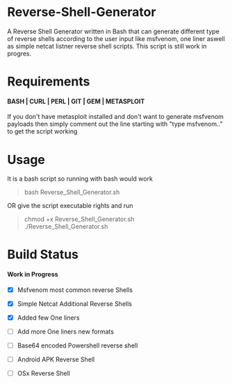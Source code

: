 # Reverse-Shell-Generator
A Reverse Shell Generator written in Bash that can generate different type of reverse shells according to the user input like msfvenom, one liner aswell as simple netcat listner reverse shell scripts.
This script is still work in progres.


# Requirements
#### BASH | CURL | PERL | GIT | GEM | METASPLOIT

If you don't have metasploit installed and don't want to generate msfvenom payloads then simply comment out the line starting with "type msfvenom.." to get the script working

# Usage
It is a bash script so running with bash would work
>   bash Reverse_Shell_Generator.sh <br> 
   
OR give the script executable rights and run <br>
>   chmod +x Reverse_Shell_Generator.sh  <br>
>   ./Reverse_Shell_Generator.sh <br> 
   
# Build Status
#### Work in Progress

- [x] Msfvenom most common reverse Shells
- [x] Simple Netcat Additional Reverse Shells
- [x] Added few One liners
- [ ] Add more One liners new formats
- [ ] Base64 encoded Powershell reverse shell
- [ ] Android APK Reverse Shell
- [ ] OSx Reverse Shell

 
